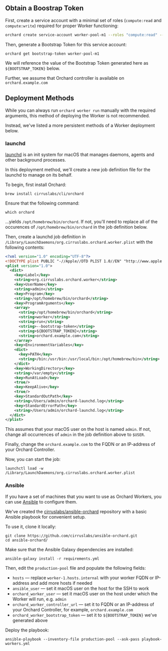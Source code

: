 ## Obtain a Boostrap Token

First, create a service account with a minimal set of roles (`compute:read` and `compute:write`) required for proper Worker functioning:

```bash
orchard create service-account worker-pool-m1 --roles "compute:read" --roles "compute:write"
```

Then, generate a Bootstrap Token for this service account:

```shell
orchard get bootstrap-token worker-pool-m1
```

We will reference the value of the Bootstrap Token generated here as `${BOOTSTRAP_TOKEN}` below.

Further, we assume that Orchard controller is available on `orchard.example.com`

## Deployment Methods

While you can always run `orchard worker run` manually with the required arguments, this method of deploying the Worker is not recommended.

Instead, we've listed a more persistent methods of a Worker deployment below.

### launchd

[launchd](https://launchd.info/) is an init system for macOS that manages daemons, agents and other background processes.

In this deployment method, we'll create a new job definition file for the launchd to manage on its behalf.

To begin, first install Orchard:

```shell
brew install cirruslabs/cli/orchard
```

Ensure that the following command:

```shell
which orchard
```

...yields `/opt/homebrew/bin/orchard`. If not, you'll need to replace all of the occurences of `/opt/homebrew/bin/orchard` in the job definition below.

Then, create a launchd job definition in `/Library/LaunchDaemons/org.cirruslabs.orchard.worker.plist` with the following contents:

```xml
<?xml version="1.0" encoding="UTF-8"?>
<!DOCTYPE plist PUBLIC "-//Apple//DTD PLIST 1.0//EN" "http://www.apple.com/DTDs/PropertyList-1.0.dtd">
<plist version="1.0">
  <dict>
    <key>Label</key>
    <string>org.cirruslabs.orchard.worker</string>
    <key>UserName</key>
    <string>admin</string>
    <key>Program</key>
    <string>/opt/homebrew/bin/orchard</string>
    <key>ProgramArguments</key>
    <array>
      <string>/opt/homebrew/bin/orchard</string>
      <string>worker</string>
      <string>run</string>
      <string>--bootstrap-token</string>
      <string>${BOOTSTRAP_TOKEN}</string>
      <string>orchard.example.com</string>
    </array>
    <key>EnvironmentVariables</key>
    <dict>
      <key>PATH</key>
      <string>/bin:/usr/bin:/usr/local/bin:/opt/homebrew/bin</string>
    </dict>
    <key>WorkingDirectory</key>
    <string>/var/empty</string>
    <key>RunAtLoad</key>
    <true/>
    <key>KeepAlive</key>
    <true/>
    <key>StandardOutPath</key>
    <string>/Users/admin/orchard-launchd.log</string>
    <key>StandardErrorPath</key>
    <string>/Users/admin/orchard-launchd.log</string>
  </dict>
</plist>
```

This assumes that your macOS user on the host is named `admin`. If not, change all occurrences of `admin` in the job definition above to `$USER`.

Finally, change the `orchard.example.com` to the FQDN or an IP-address of your Orchard Controller.

Now, you can start the job:

```shell
launchctl load -w /Library/LaunchDaemons/org.cirruslabs.orchard.worker.plist
```

### Ansible

If you have a set of machines that you want to use as Orchard Workers, you can use [Ansible](https://docs.ansible.com/) to configure them.

We've created the [cirruslabs/ansible-orchard](https://github.com/cirruslabs/ansible-orchard) repository with a basic Ansible playbook for convenient setup.

To use it, clone it locally:

```shell
git clone https://github.com/cirruslabs/ansible-orchard.git
cd ansible-orchard/
```

Make sure that the Ansible Galaxy dependencies are installed:

```shell
ansible-galaxy install -r requirements.yml
```

Then, edit the `production-pool` file and populate the following fields:

* `hosts` — replace `worker-1.hosts.internal` with your worker FQDN or IP-address and add more hosts if needed
* `ansible_user` — set it macOS user on the host for the SSH to work
* `orchard_worker_user` — set it macOS user on the host under which the Worker will run, e.g. `admin`
* `orchard_worker_controller_url` — set it to FQDN or an IP-address of your Orchard Controller, for example, `orchard.example.com`
* `orchard_worker_bootstrap_token` — set it to `${BOOTSTRAP_TOKEN}` we've generated above

Deploy the playbook:

```shell
ansible-playbook --inventory-file production-pool --ask-pass playbook-workers.yml
```
